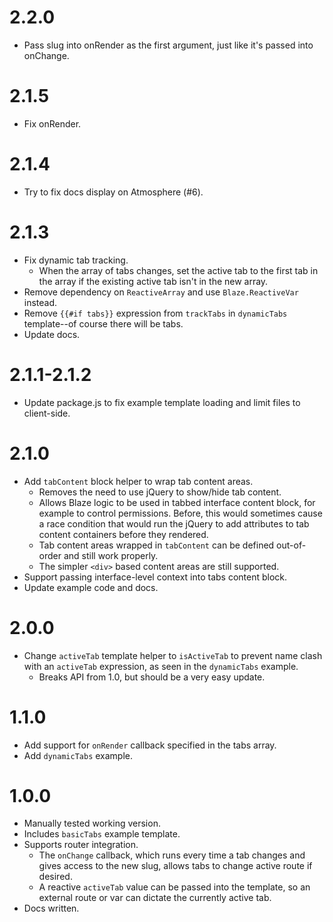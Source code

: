 2.2.0
=====

* Pass slug into onRender as the first argument, just like it's passed into onChange.

2.1.5
=====

* Fix onRender.

2.1.4
=====

* Try to fix docs display on Atmosphere (#6).

2.1.3
=====

* Fix dynamic tab tracking.
  * When the array of tabs changes, set the active tab to the first tab in the array if the existing active tab isn't in
    the new array.
* Remove dependency on `ReactiveArray` and use `Blaze.ReactiveVar` instead.
* Remove `{{#if tabs}}` expression from `trackTabs` in `dynamicTabs` template--of course there will be tabs.
* Update docs.

2.1.1-2.1.2
===========

* Update package.js to fix example template loading and limit files to client-side.

2.1.0
=====

* Add `tabContent` block helper to wrap tab content areas.
  * Removes the need to use jQuery to show/hide tab content.
  * Allows Blaze logic to be used in tabbed interface content block, for example to control permissions. Before, this would
    sometimes cause a race condition that would run the jQuery to add attributes to tab content containers before they rendered.
  * Tab content areas wrapped in `tabContent` can be defined out-of-order and still work properly.
  * The simpler `<div>` based content areas are still supported.
* Support passing interface-level context into tabs content block.
* Update example code and docs.

2.0.0
=====

* Change `activeTab` template helper to `isActiveTab` to prevent name clash with an `activeTab`
  expression, as seen in the `dynamicTabs` example.
  * Breaks API from 1.0, but should be a very easy update.

1.1.0
=====

* Add support for `onRender` callback specified in the tabs array.
* Add `dynamicTabs` example.

1.0.0
=====

* Manually tested working version.
* Includes `basicTabs` example template.
* Supports router integration.
  * The `onChange` callback, which runs every time a tab changes and gives access to the new slug,
    allows tabs to change active route if desired.
  * A reactive `activeTab` value can be passed into the template, so an external route or var
    can dictate the currently active tab.
* Docs written.
